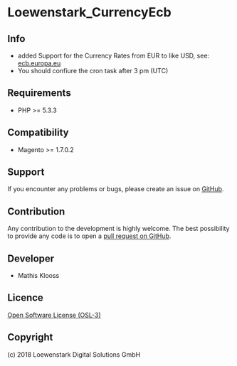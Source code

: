 Loewenstark_CurrencyEcb
===================

Info
-----------
- added Support for the Currency Rates from EUR to like USD, see: [ecb.europa.eu](https://www.ecb.europa.eu/stats/policy_and_exchange_rates/euro_reference_exchange_rates/html/index.en.html)
- You should confiure the cron task after 3 pm (UTC)

Requirements
------------
- PHP >= 5.3.3

Compatibility
-------------
- Magento >= 1.7.0.2

Support
-------
If you encounter any problems or bugs, please create an issue on [GitHub](https://github.com/Loewenstark/Loewenstark_CurrencyEcb/issues).

Contribution
------------
Any contribution to the development is highly welcome. The best possibility to provide any code is to open a [pull request on GitHub](https://help.github.com/articles/using-pull-requests).

Developer
---------
* Mathis Klooss

Licence
-------
[Open Software License (OSL-3)](http://opensource.org/licenses/osl-3.0.php)

Copyright
---------
(c) 2018 Loewenstark Digital Solutions GmbH